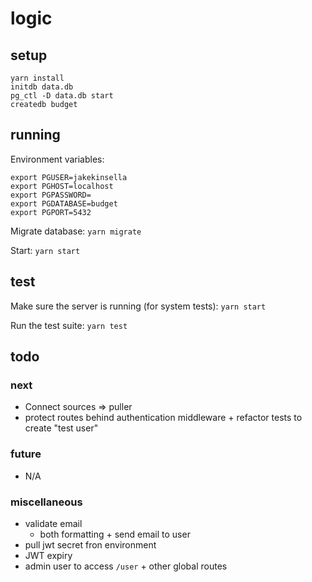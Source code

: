 # logic

## setup
`yarn install`  
`initdb data.db`  
`pg_ctl -D data.db start`  
`createdb budget`  

## running

Environment variables:
```
export PGUSER=jakekinsella
export PGHOST=localhost
export PGPASSWORD=
export PGDATABASE=budget
export PGPORT=5432
```

Migrate database:
`yarn migrate`

Start:
`yarn start`

## test
Make sure the server is running (for system tests):
`yarn start`

Run the test suite:
`yarn test`

## todo

### next
 - Connect sources => puller
 - protect routes behind authentication middleware + refactor tests to create "test user"

### future
 - N/A

### miscellaneous
 - validate email
   - both formatting + send email to user
 - pull jwt secret fron environment
 - JWT expiry
 - admin user to access `/user` + other global routes
